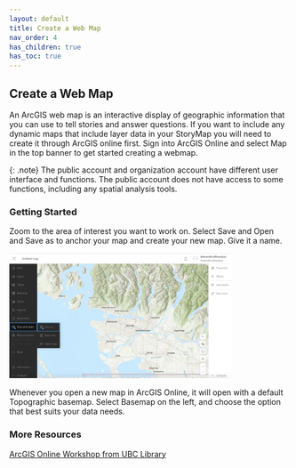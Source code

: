 ```yaml
---
layout: default
title: Create a Web Map
nav_order: 4
has_children: true
has_toc: true
---
```

## Create a Web Map

An ArcGIS web map is an interactive display of geographic information that you can use to tell stories and answer questions. If you want to include any dynamic maps that include layer data in your StoryMap you will need to create it through ArcGIS online first. Sign into ArcGIS Online and select Map in the top banner to get started creating a webmap. 

{: .note}
The public account and organization account have different user interface and functions. The public account does not have access to some functions, including any spatial analysis tools.

### Getting Started

Zoom to the area of interest you want to work on. Select Save and Open and Save as to anchor your map and create your new map. Give it a name.

<img src="images/WebmapZoom.png" style="width:400px;"/>

Whenever you open a new map in ArcGIS Online, it will open with a default Topographic basemap. Select Basemap on the left, and choose the option that best suits your data needs.

### More Resources
[ArcGIS Online Workshop from UBC Library](https://ubc-library-rc.github.io/intro-AGOL/content/create-a-web-map.html)












